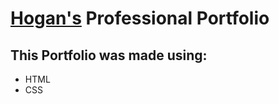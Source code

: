 # [Hogan's](https://github.com/hoganrsherrow) Professional Portfolio

## This Portfolio was made using: 
 * HTML
 * CSS

